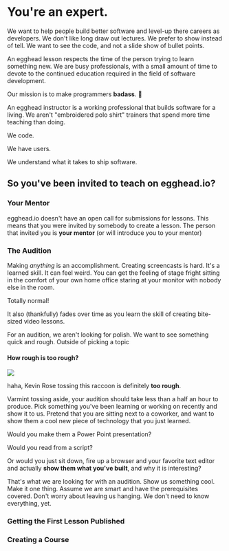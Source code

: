 # You're an expert.

We want to help people build better software and level-up there careers as developers. We don't like long draw out lectures. We prefer to show instead of tell. We want to see the code, and not a slide show of bullet points.

An egghead lesson respects the time of the person trying to learn something new. We are busy professionals, with a small amount of time to devote to the continued education required in the field of software development.

Our mission is to make programmers **badass**. :punch:

An egghead instructor is a working professional that builds software for a living. We aren't "embroidered polo shirt" trainers that spend more time teaching than doing.

We code.

We have users.

We understand what it takes to ship software.

## So you've been invited to teach on egghead.io?

### Your Mentor

egghead.io doesn't have an open call for submissions for lessons. This means that you were invited by somebody to create a lesson. The person that invited you is **your mentor** (or will introduce you to your mentor)

### The Audition

Making *anything* is an accomplishment. Creating screencasts is hard. It's a learned skill. It can feel weird. You can get the feeling of stage fright sitting in the comfort of your own home office staring at your monitor with nobody else in the room.

Totally normal!

It also (thankfully) fades over time as you learn the skill of creating bite-sized video lessons.

For an audition, we aren't looking for polish. We want to see something quick and rough. Outside of picking a topic

#### How rough is too rough?

![](https://s3.amazonaws.com/f.cl.ly/items/1f3f3S3i283y10182z3b/Image%202016-04-19%20at%2012.11.49%20PM.gif?v=28a2210d)

haha, Kevin Rose tossing this raccoon is definitely **too rough**.

Varmint tossing aside, your audition should take less than a half an hour to produce. Pick something you've been learning or working on recently and show it to us. Pretend that you are sitting next to a coworker, and want to show them a cool new piece of technology that you just learned.

Would you make them a Power Point presentation?

Would you read from a script?

Or would you just sit down, fire up a browser and your favorite text editor and actually **show them what you've built**, and why it is interesting?

That's what we are looking for with an audition. Show us something cool. Make it one thing. Assume we are smart and have the prerequisites covered. Don't worry about leaving us hanging. We don't need to know everything, yet.

### Getting the First Lesson Published

### Creating a Course

